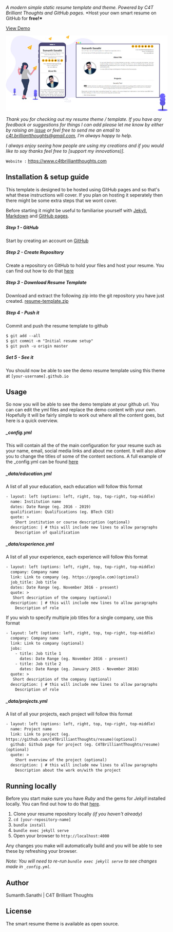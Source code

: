 _A modern simple static resume template and theme. Powered by C4T Brilliant Thoughts and GitHub pages._
\*Host your own smart resume on GitHub for **free!\***

[View Demo](https://c4tbrilliantthoughts.github.io/resume/)

![img](images/smart_resumecard.png)

_Thank you for checking out my resume theme / template. If you have any feedback or suggestions for things I can add please let me know by either by raising an [issue](https://github.com/C4TBrilliantThoughts/resume/issues/new/choose) or feel free to send me an email to [c4t.brilliantthoughts@gmail.com](mailto:c4t.brilliantthoughts@gmail.com), I'm always happy to help._

_I always enjoy seeing how people are using my creations and if you would like to say thanks feel free to [support my innovations)]._

`Website :` https://www.c4tbrilliantthoughts.com

## Installation & setup guide

This template is designed to be hosted using GitHub pages and so that's what these instructions will cover. If you plan on hosting it seperately then there might be some extra steps that we wont cover.

Before starting it might be useful to familiarise yourself with [Jekyll](https://jekyllrb.com/docs/home/), [Markdown](https://www.markdownguide.org/getting-started) and [GitHub pages](https://pages.github.com/).

##### Step 1 - GitHub

Start by creating an account on [GitHub](https://github.com/join)

##### Step 2 - Create Repository

Create a repository on GitHub to hold your files and host your resume. You can find out how to do that [here](https://pages.github.com/)

##### Step 3 - Download Resume Template

Download and extract the following zip into the git repository you have just created. [resume-template.zip](https://github.com/C4TBrilliantThoughts/resume/archive/master.zip)

##### Step 4 - Push it

Commit and push the resume template to github

```
$ git add --all
$ git commit -m "Initial resume setup"
$ git push -u origin master
```

##### Set 5 - See it

You should now be able to see the demo resume template using this theme at `[your-username].github.io`

## Usage

So now you will be able to see the demo template at your github url. You can can edit the yml files and replace the demo content with your own. Hopefully it will be fairly simple to work out where all the content goes, but here is a quick overview.

##### \_config.yml

This will contain all the of the main configuration for your resume such as your name, email, social media links and about me content. It will also allow you to change the titles of some of the content sections.
A full example of the \_config.yml can be found [here](https://github.com/C4TBrilliantThoughts/resume/blob/master/_config.yml)

##### \_data/education.yml

A list of all your education, each education will follow this format

```
- layout: left (options: left, right, top, top-right, top-middle)
  name: Institution name
  dates: Date Range (eg. 2016 - 2019)
  qualification: Qualifications (eg. BTech CSE)
  quote: >
    Short institution or course description (optional)
  description: | # this will include new lines to allow paragraphs
    Description of qualification
```

##### \_data/experience.yml

A list of all your experience, each experience will follow this format

```
- layout: left (options: left, right, top, top-right, top-middle)
  company: Company name
  link: Link to company (eg. https://google.com)(optional)
  job_title: Job title
  dates: Date Range (eg. November 2016 - present)
  quote: >
   Short description of the company (optional)
  description: | # this will include new lines to allow paragraphs
    Description of role
```

If you wish to specify multiple job titles for a single company, use this format

```
- layout: left (options: left, right, top, top-right, top-middle)
  company: Company name
  link: Link to company (optional)
  jobs:
    - title: Job title 1
      dates: Date Range (eg. November 2016 - present)
    - title: Job title 2
      dates: Date Range (eg. January 2015 - November 2016)
  quote: >
   Short description of the company (optional)
  description: | # this will include new lines to allow paragraphs
    Description of role
```

##### \_data/projects.yml

A list of all your projects, each project will follow this format

```
- layout: left (options: left, right, top, top-right, top-middle)
  name: Project name
  link: Link to project (eg. https://github.com/C4TBrilliantThoughts/resume)(optional)
  github: Github page for project (eg. C4TBrilliantThoughts/resume)(optional)
  quote: >
    Short overview of the project (optional)
  description: | # this will include new lines to allow paragraphs
    Description about the work on/with the project
```

## Running locally

Before you start make sure you have _Ruby_ and the gems for _Jekyll_ installed locally. You can find out how to do that [here](https://jekyllrb.com/docs/installation/).

1. Clone your resume repository locally _(if you haven't already)_
2. `cd [your-repository-name]`
3. `bundle install`
4. `bundle exec jekyll serve`
5. Open your browser to `http://localhost:4000`

Any changes you make will automatically build and you will be able to see these by refreshing your browser.

_Note: You will need to re-run `bundle exec jekyll serve` to see changes made in `_config.yml`._

## Author

Sumanth.Sanathi | C4T Brilliant Thoughts

## License

The smart resume theme is available as open source.
